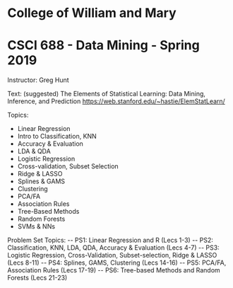 # College of William and Mary
# CSCI 688 - Data Mining - Spring 2019

Instructor:  Greg Hunt

Text: (suggested)
The Elements of Statistical Learning: Data Mining, Inference, and Prediction
https://web.stanford.edu/~hastie/ElemStatLearn/

Topics:
- Linear Regression
- Intro to Classification, KNN
- Accuracy & Evaluation
- LDA & QDA
- Logistic Regression
- Cross-validation, Subset Selection
- Ridge & LASSO
- Splines & GAMS
- Clustering
- PCA/FA
- Association Rules
- Tree-Based Methods
- Random Forests
- SVMs & NNs


Problem Set Topics:
-- PS1: Linear Regression and R (Lecs 1-3)
-- PS2: Classification, KNN, LDA, QDA, Accuracy & Evaluation (Lecs 4-7)
-- PS3: Logistic Regression, Cross-Validation, Subset-selection, Ridge & LASSO (Lecs 8-11)
-- PS4: Splines, GAMS, Clustering (Lecs 14-16)
-- PS5: PCA/FA, Association Rules (Lecs 17-19)
-- PS6: Tree-based Methods and Random Forests (Lecs 21-23)

